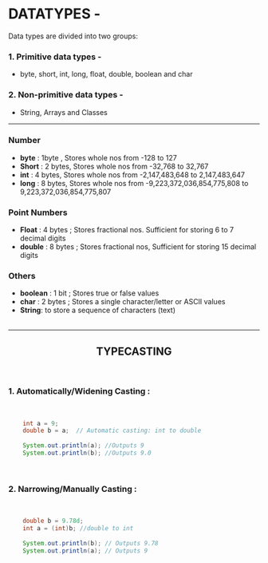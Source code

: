 # DATATYPES -

Data types are divided into two groups:

### 1. Primitive data types - 
-  byte, short, int, long, float, double, boolean and char

### 2. Non-primitive data types - 
- String, Arrays and Classes 

---

### Number
- **byte**  : 1byte , Stores whole nos from -128 to 127
- **Short**	: 2 bytes, Stores whole nos from -32,768 to 32,767
- **int**   : 4 bytes, Stores whole nos from -2,147,483,648 to 2,147,483,647
- **long**	: 8 bytes, Stores whole nos from -9,223,372,036,854,775,808 to 9,223,372,036,854,775,807

### Point Numbers
- **Float**	: 4 bytes	; Stores fractional nos. Sufficient for storing 6 to 7 decimal digits
- **double** : 8 bytes	; Stores fractional nos, Sufficient for storing 15 decimal digits
### Others
- **boolean** : 1 bit ; Stores true or false values
- **char** : 2 bytes ; Stores a single character/letter or ASCII values
- **String**: to store a sequence of characters (text)
<BR><BR>

---

## <center>TYPECASTING

<br>

### 1. Automatically/Widening Casting : 
<br>

```java
    int a = 9;
    double b = a;  // Automatic casting: int to double
    
    System.out.println(a); //Outputs 9
    System.out.println(b); //Outputs 9.0
```
<br>



### 2. Narrowing/Manually Casting :
<br>

```java
    double b = 9.78d;
    int a = (int)b; //double to int
    
    System.out.println(b); // Outputs 9.78
    System.out.println(a); // Outputs 9
```